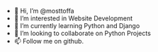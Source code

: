 - 👋 Hi, I’m @mosttoffa
- 👀 I’m interested in Website Development
- 🌱 I’m currently learning Python and Django
- 💞️ I’m looking to collaborate on Python Projects
- 📫 Follow me on github.

